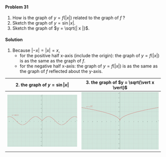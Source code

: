<div class="alert alert-warning" role="alert">
<h4 class="alert-heading">Problem 31</h4>

1. How is the graph of $y = f(| x |)$ related to the graph of $f$ ?
2. Sketch the graph of $y = \sin | x |$.
3. Sketch the graph of $y = \sqrt{| x |}$.

</div>

<div class="alert alert-success" role="alert">
<h4 class="alert-heading">Solution</h4>

1. Because $|-x| = |x| = x$, 
    - for the positive half x-axis (include the origin): the graph of $y = f(| x |)$ is as the same as the graph of $f$.
    - for the negative half x-axis: the graph of $y = f(| x |)$ is as the same as the graph of $f$ reflected about the y-axis.

| 2. the graph of $y = \sin \vert x \vert$ | 3. the graph of $y = \sqrt{\vert x \vert}$ |
| ---------------------------------------- | ------------------------------------------ |
| ![](_media/graph29-1.png)                | ![](_media/graph29-2.png)                  |

</div>

